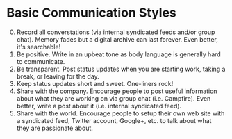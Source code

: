 # Basic Communication Styles

0. Record all converstations (via internal syndicated feeds and/or group chat). Memory fades but a digital archive
can last forever. Even better, it's searchable!
0. Be positive. Write in an upbeat tone as body language is generally hard to communicate.
0. Be transparent. Post status updates when you are starting work, taking a break, or leaving for the day.
0. Keep status updates short and sweet. One-liners rock!
0. Share with the company. Encourage people to post useful information about what they are working on via
group chat (i.e. Campfire). Even better, write a post about it (i.e. internal syndicated feed).
0. Share with the world. Encourage people to setup their own web site with a syndicated feed, Twitter account, Google+,
etc. to talk about what they are passionate about.
